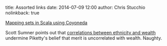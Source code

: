 title: Assorted links
date: 2014-07-09 12:00
author: Chris Stucchio
nolinkback: true

[Mapping sets in Scala using Coyoneda](http://typelevel.org/blog/2014/06/22/mapping-sets.html)

Scott Sumner points out that [correlations between ethnicity and wealth](http://econlog.econlib.org/archives/2014/06/piketty_on_meri.html) undermine Piketty's belief that merit is uncorrelated with wealth. Naughty.
